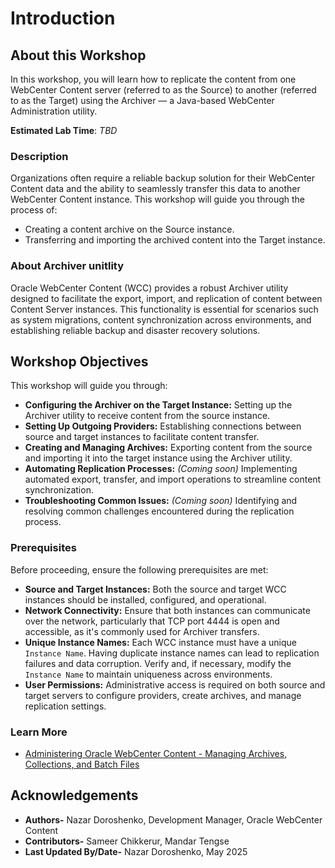 # Introduction

## About this Workshop

In this workshop, you will learn how to replicate the content from one WebCenter Content server (referred to as the Source) to another (referred to as the Target) using the Archiver — a Java-based WebCenter Administration utility.

**Estimated Lab Time**: *TBD*

### **Description**

Organizations often require a reliable backup solution for their WebCenter Content data and the ability to seamlessly transfer this data to another WebCenter Content instance. This workshop will guide you through the process of:

* Creating a content archive on the Source instance.
* Transferring and importing the archived content into the Target instance.

### **About Archiver unitlity**
Oracle WebCenter Content (WCC) provides a robust Archiver utility designed to facilitate the export, import, and replication of content between Content Server instances. This functionality is essential for scenarios such as system migrations, content synchronization across environments, and establishing reliable backup and disaster recovery solutions.

## Workshop Objectives

This workshop will guide you through:


* **Configuring the Archiver on the Target Instance:** Setting up the Archiver utility to receive content from the source instance.
* **Setting Up Outgoing Providers:** Establishing connections between source and target instances to facilitate content transfer.
* **Creating and Managing Archives:** Exporting content from the source and importing it into the target instance using the Archiver utility.
* **Automating Replication Processes:** *(Coming soon)* Implementing automated export, transfer, and import operations to streamline content synchronization.
* **Troubleshooting Common Issues:** *(Coming soon)* Identifying and resolving common challenges encountered during the replication process.

### **Prerequisites**

Before proceeding, ensure the following prerequisites are met:

- **Source and Target Instances:** Both the source and target WCC instances should be installed, configured, and operational.
- **Network Connectivity:** Ensure that both instances can communicate over the network, particularly that TCP port 4444 is open and accessible, as it's commonly used for Archiver transfers.
- **Unique Instance Names:** Each WCC instance must have a unique `Instance Name`. Having duplicate instance names can lead to replication failures and data corruption. Verify and, if necessary, modify the `Instance Name` to maintain uniqueness across environments.
- **User Permissions:** Administrative access is required on both source and target servers to configure providers, create archives, and manage replication settings.

### **Learn More**

* [Administering Oracle WebCenter Content - Managing Archives, Collections, and Batch Files ](https://docs.oracle.com/en/middleware/webcenter/content/12.2.1.4/webcenter-content-admin/managing-archives-collections-and-batch-files.html#GUID-D6CDC8D3-28E7-42B5-99F9-096D0BFCAC82)


## Acknowledgements

* **Authors-** Nazar Doroshenko, Development Manager, Oracle WebCenter Content
* **Contributors-** Sameer Chikkerur, Mandar Tengse
* **Last Updated By/Date-** Nazar Doroshenko, May 2025